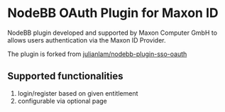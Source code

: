 # NodeBB OAuth Plugin for Maxon ID

NodeBB plugin developed and supported by Maxon Computer GmbH to allows users authentication via the Maxon ID Provider. 

The plugin is forked from [julianlam/nodebb-plugin-sso-oauth](https://github.com/julianlam/nodebb-plugin-sso-oauth)


## Supported functionalities

1. login/register based on given entitlement
2. configurable via optional page 
